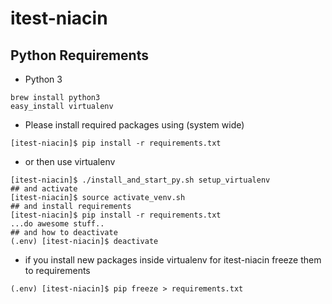 # itest-niacin

Python Requirements
------
* Python 3
```
brew install python3
easy_install virtualenv
```
* Please install required packages using (system wide)
```
[itest-niacin]$ pip install -r requirements.txt
```
* or then use virtualenv
```
[itest-niacin]$ ./install_and_start_py.sh setup_virtualenv
## and activate
[itest-niacin]$ source activate_venv.sh
## and install requirements
[itest-niacin]$ pip install -r requirements.txt
...do awesome stuff..
## and how to deactivate
(.env) [itest-niacin]$ deactivate
```
* if you install new packages inside virtualenv for itest-niacin freeze them to requirements
```
(.env) [itest-niacin]$ pip freeze > requirements.txt
```